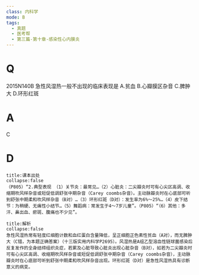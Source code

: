 ```yaml
---
class: 内科学
mode: B
tags:
  - 真题
  - 医考帮
  - 第三篇-第十章-感染性心内膜炎
---
```


# Q
2015N140B 急性风湿热一般不出现的临床表现是
A.贫血
B.心瓣膜区杂音
C.脾肿大
D.环形红斑

# A
C
# D
```ad-note
title:课本出处
collapse:false
（P805）“2.典型表现 （1）关节炎：最常见…（2）心脏炎：二尖瓣炎时可有心尖区高调、收缩期吹风样杂音或短促低调舒张中期杂音（Carey coombs杂音）。主动脉瓣炎时在心底部可听到舒张中期柔和吹风样杂音（B对）…（3）环形红斑（D对）：发生率为6%～25%…（4）皮下结节：为稍硬、无痛性小结节…（5）舞蹈病：常发生于4～7岁儿童”。（P805）“（6）其他：多汗、鼻出血、瘀斑、腹痛也不少见”。
```

```ad-summary
title:解析
collapse:false
急性风湿热常有轻度红细胞计数和血红蛋白含量降低，呈正细胞正色素性贫血（A对），而无脾肿大（C错，为本题正确答案）（十三版实用内科学P2695）。风湿热是A组乙型溶血性链球菌感染后反复发作的全身结缔组织炎症，若累及心脏导致心脏炎出现心脏杂音（B对），如若为二尖瓣炎时可有心尖区高调、收缩期吹风样杂音或短促低调舒张中期杂音（Carey coombs杂音），主动脉瓣炎时在心底部可听到舒张中期柔和吹风样杂音出现。环形红斑（D对）是急性风湿热具有诊断意义的病变。
```

